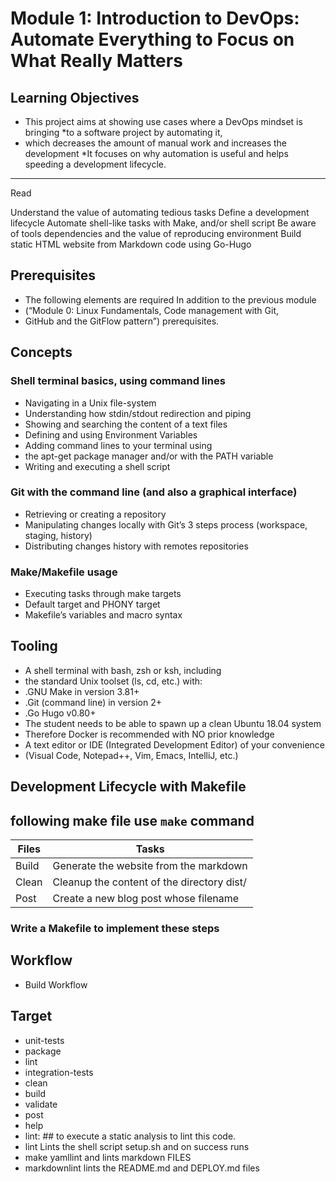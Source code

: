 # Module 1: Introduction to DevOps: Automate Everything to Focus on What Really Matters

## Learning Objectives

* This project aims at showing use cases where a DevOps mindset is bringing
*to a software project by automating it,
* which decreases the amount of manual work and increases the development
*It focuses on why automation is useful and helps speeding a development lifecycle.

---
Read

Understand the value of automating tedious tasks
Define a development lifecycle
Automate shell-like tasks with Make, and/or shell script
Be aware of tools dependencies and the value of reproducing environment
Build static HTML website from Markdown code using Go-Hugo

## Prerequisites

* The following elements are required In addition to the previous module
* (“Module 0: Linux Fundamentals, Code management with Git,
* GitHub and the GitFlow pattern”) prerequisites.

## Concepts

### Shell terminal basics, using command lines

* Navigating in a Unix file-system
* Understanding how stdin/stdout redirection and piping
* Showing and searching the content of a text files
* Defining and using Environment Variables
* Adding command lines to your terminal using
* the apt-get package manager and/or with the PATH variable
* Writing and executing a shell script

### Git with the command line (and also a graphical interface)

* Retrieving or creating a repository
* Manipulating changes locally with Git’s 3 steps process (workspace, staging, history)
* Distributing changes history with remotes repositories

### Make/Makefile usage

* Executing tasks through make targets
* Default target and PHONY target
* Makefile’s variables and macro syntax

## Tooling

* A shell terminal with bash, zsh or ksh, including
* the standard Unix toolset (ls, cd, etc.) with:
* .GNU Make in version 3.81+
* .Git (command line) in version 2+
* .Go Hugo v0.80+
* The student needs to be able to spawn up a clean Ubuntu 18.04 system
* Therefore Docker is recommended with NO prior knowledge
* A text editor or IDE (Integrated Development Editor) of your convenience
* (Visual Code, Notepad++, Vim, Emacs, IntelliJ, etc.)

## Development Lifecycle with Makefile

## following make file use `make` command

Files|Tasks
---|---
Build | Generate the website from the markdown
Clean | Cleanup the content of the directory dist/
Post | Create a new blog post whose filename

### Write a Makefile to implement these steps

## Workflow

* Build Workflow

## Target

* unit-tests
* package
* lint
* integration-tests
* clean
* build
* validate
* post
* help
* lint: ## to execute a static analysis to lint this code.
* lint Lints the shell script setup.sh and on success runs
* make yamllint and lints markdown FILES
* markdownlint lints the README.md and DEPLOY.md files
